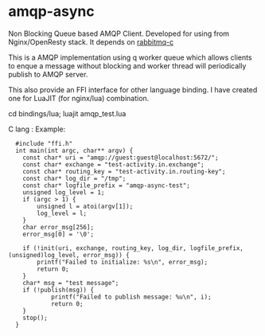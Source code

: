 # amqp-async
Non Blocking Queue based AMQP Client. Developed for using from Nginx/OpenResty stack.  It depends on [rabbitmq-c](https://github.com/alanxz/rabbitmq-c)

This is a AMQP implementation using q worker queue which allows clients to enque a message without blocking and worker thread will periodically publish to AMQP server.  

This also provide an FFI interface for other language binding.  I have created one for LuaJIT (for nginx/lua) combination.

cd bindings/lua;
luajit amqp_test.lua


C lang : Example:

```
  #include "ffi.h"
  int main(int argc, char** argv) {
    const char* uri = "amqp://guest:guest@localhost:5672/";
    const char* exchange = "test-activity.in.exchange";
    const char* routing_key = "test-activity.in.routing-key";
    const char* log_dir = "/tmp";
    const char* logfile_prefix = "amqp-async-test";
    unsigned log_level = 1;
    if (argc > 1) {
        unsigned l = atoi(argv[1]);
        log_level = l;
    }
    char error_msg[256];
    error_msg[0] = '\0';

    if (!init(uri, exchange, routing_key, log_dir, logfile_prefix, (unsigned)log_level, error_msg)) {
        printf("Failed to initialize: %s\n", error_msg);
        return 0;
    }
    char* msg = "test message";
    if (!publish(msg)) {
            printf("Failed to publish message: %u\n", i);
            return 0;
    }
    stop();
  }
```
    
